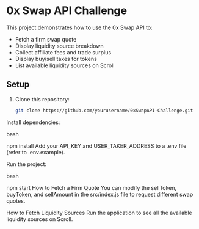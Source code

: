 
# 0x Swap API Challenge

This project demonstrates how to use the 0x Swap API to:
- Fetch a firm swap quote
- Display liquidity source breakdown
- Collect affiliate fees and trade surplus
- Display buy/sell taxes for tokens
- List available liquidity sources on Scroll

## Setup
1. Clone this repository:
   ```bash
   git clone https://github.com/yourusername/0xSwapAPI-Challenge.git 
Install dependencies:

bash

npm install
Add your API_KEY and USER_TAKER_ADDRESS to a .env file (refer to .env.example).

Run the project:

bash

npm start
How to Fetch a Firm Quote
You can modify the sellToken, buyToken, and sellAmount in the src/index.js file to request different swap quotes.

How to Fetch Liquidity Sources
Run the application to see all the available liquidity sources on Scroll.

